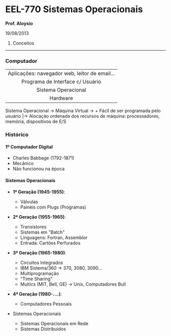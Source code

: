 EEL-770 Sistemas Operacionais
=============================

__Prof. Aloysio__

19/08/2013

1. Conceitos
------------

### Computador

|                                               |
|:---------------------------------------------:|
| Aplicações: navegador web, leitor de email... |
| Programa de Interface c/ Usuário              |
| Sistema Operacional                           |
| Hardware                                      |

Sistema Operacional -> Máquina Virtual -> + Fácil de ser programada pelo usuário
 |-> Alocação ordenada dos recursos de máquina: processadores, memória, dispositivos de E/S

### Histórico

#### 1º Computador Digital
* Charles Babbage (1792-1871)
* Mecânico
* Não funcionou na época

#### Sistemas Operacionais

* __1ª Geração (1945-1955)__:
  * Válvulas
  * Painéis com Plugs (Programas)
* __2ª Geração (1955-1965)__:
  * Transistores
  * Sistemas em "Batch"
  * Linguagens: Fortran, Assembler
  * Entrada: Cartões Perfurados
* __3ª Geração (1965-1980)__:
  * Circuitos Integrados
  * IBM Sistema/360 -> 370, 3080, 3090...
  * Multiprogramação
  * "Time Sharing"
  * Multics (MIT, Bell, GE) -> Unix, Computadores Bull
* __4ª Geração (1980-....)__:
  * Computadores Pessoais

* Sistemas Operacionais
  * Sistemas Operacionais em Rede
  * Sistemas Distribuidos
